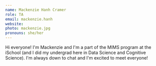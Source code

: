 ```yaml
---
name: Mackenzie Hanh Cramer
role: TA
email: mackenzie.hanh
website:
photo: mackenzie.jpg
pronouns: she/her
---
```


Hi everyone! I'm Mackenzie and I'm a part of the MIMS program at the iSchool (and I did my undergrad here in Data Science and Cognitive Science). I'm always down to chat and I'm excited to meet everyone!
